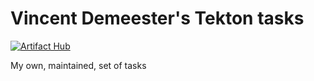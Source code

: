 # Vincent Demeester's Tekton tasks
[![Artifact Hub](https://img.shields.io/endpoint?url=https://artifacthub.io/badge/repository/vdemeester-tetkon-tasks)](https://artifacthub.io/packages/search?repo=vdemeester-tetkon-tasks)


My own, maintained, set of tasks
